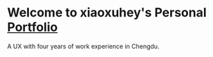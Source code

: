 # Welcome to xiaoxuhey's Personal [Portfolio](https://xiaoxuhey.github.io/)

A UX with four years of work experience in Chengdu.
